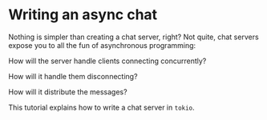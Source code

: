 # Writing an async chat

Nothing is simpler than creating a chat server, right?
Not quite, chat servers expose you to all the fun of asynchronous programming:

How will the server handle clients connecting concurrently?

How will it handle them disconnecting?

How will it distribute the messages?

This tutorial explains how to write a chat server in `tokio`.
